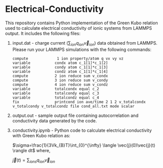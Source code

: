 # Electrical-Conductivity
This repository contains Python implementation of the Green Kubo relation used to calculate electrical conductivity of ionic systems from LAMMPS output. It includes the following files:

1. input.dat - charge current ($\sum_{ion}q_{ion}\vec{v}_{ion}$) data obtained from LAMMPS. Please run your LAMMPS simulations with the following commands:
   ```
   compute             1 ion property/atom q vx vy vz
   variable           condx atom c_1[1]*c_1[2]
   variable           condy atom c_1[1]*c_1[3]
   variable           condz atom c_1[1]*c_1[4]
   compute            2 ion reduce sum v_condx
   compute            3 ion reduce sum v_condy
   compute            4 ion reduce sum v_condz
   variable           totalcondx equal c_2
   variable           totalcondy equal c_3
   variable           totalcondz equal c_4
   fix                printcond ion ave/time 2 1 2 v_totalcondx v_totalcondy v_totalcondz file cond_all.txt mode scalar
   ```

2. output.out - sample output file containing autocorrelation and conductivity data generated by the code.
3. conductivity.ipynb - Python code to calculate electrical conductivity with Green Kubo relation as:

   
    $\sigma=\frac{1}{3Vk_{B}T}\int_{0}^{\infty} \langle \vec{j}(0)\vec{j}(t) \rangle dt$   where, 


    $\vec{j}(t)=\sum_{ions}q_{ion}\vec{v}_{ion}$


